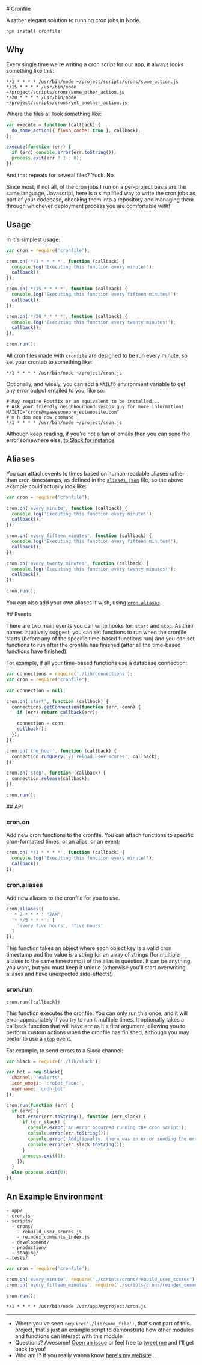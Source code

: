 # Cronfile

A rather elegant solution to running cron jobs in Node.

```
npm install cronfile
```

## Why

Every single time we're writing a cron script for our app, it always looks something like this:

```
*/1 * * * * /usr/bin/node ~/project/scripts/crons/some_action.js
*/15 * * * * /usr/bin/node ~/project/scripts/crons/some_other_action.js
*/20 * * * * /usr/bin/node ~/project/scripts/crons/yet_another_action.js
```

Where the files all look something like:

```js
var execute = function (callback) {
  do_some_action({ flush_cache: true }, callback);
};

execute(function (err) {
  if (err) console.error(err.toString());
  process.exit(err ? 1 : 0);
});
```

And that repeats for several files? Yuck. No.

Since most, if not all, of the cron jobs I run on a per-project basis are the same language, Javascript, here is a
simplified way to write the cron jobs as part of your codebase, checking them into a repository and managing them
through whichever deployment process you are comfortable with!

## Usage

In it's simplest usage:

```js
var cron = require('cronfile');

cron.on('*/1 * * * *', function (callback) {
  console.log('Executing this function every minute!');
  callback();
});

cron.on('*/15 * * * *', function (callback) {
  console.log('Executing this function every fifteen minutes!');
  callback();
});

cron.on('*/20 * * * *', function (callback) {
  console.log('Executing this function every twenty minutes!');
  callback();
});

cron.run();
```

All cron files made with `cronfile` are designed to be run every minute, so set your crontab to something like:

```
*/1 * * * * /usr/bin/node ~/project/cron.js
```

Optionally, and wisely, you can add a `MAILTO` environment variable to get any error output emailed to you, like so:

```
# May require Postfix or an equivalent to be installed...
# Ask your friendly neighbourhood sysops guy for more information!
MAILTO="crons@myawesomeprojectwebsite.com"
# m h dom mon dow command
*/1 * * * * /usr/bin/node ~/project/cron.js
```

Although keep reading, if you're not a fan of emails then you can send the error somewhere else,
[to Slack for instance](#cronrun)

## Aliases

You can attach events to times based on human-readable aliases rather than cron-timestamps, as defined in the
[`aliases.json`](./aliases.json) file, so the above example could actually look like:

```js
var cron = require('cronfile');

cron.on('every_minute', function (callback) {
  console.log('Executing this function every minute!');
  callback();
});

cron.on('every_fifteen_minutes', function (callback) {
  console.log('Executing this function every fifteen minutes!');
  callback();
});

cron.on('every_twenty_minutes', function (callback) {
  console.log('Executing this function every twenty minutes!');
  callback();
});

cron.run();
```

You can also add your own aliases if wish, using [`cron.aliases`](#cronaliases).

## Events

There are two main events you can write hooks for: `start` and `stop`. As their names intuitively suggest, you can set
functions to run when the cronfile starts (before any of the specific time-based functions run) and you can set
functions to run after the cronfile has finished (after all the time-based functions have finished).

For example, if all your time-based functions use a database connection:

```js
var connections = require('./lib/connections');
var cron = require('cronfile');

var connection = null;

cron.on('start', function (callback) {
  connections.getConnection(function (err, conn) {
    if (err) return callback(err);

    connection = conn;
    callback();
  });
});

cron.on('the_hour', function (callback) {
  connection.runQuery('v1_reload_user_scores', callback);
});

cron.on('stop', function (callback) {
  connection.release(callback);
});

cron.run();
```

## API

### cron.on

Add new cron functions to the cronfile. You can attach functions to specific cron-formatted times, or an alias, or an
event:

```js
cron.on('*/1 * * * *', function (callback) {
  console.log('Executing this function every minute!');
  callback();
});
```

### cron.aliases

Add new aliases to the cronfile for you to use.

```js
cron.aliases({
  '* 2 * * *': '2AM',
  '* */5 * * *': [
    'every_five_hours', 'five_hours'
  ]
});
```

This function takes an object where each object key is a valid cron timestamp and the value is a string (or an array
of strings (for multiple aliases to the same timestamp)) of the alias in question. It can be anything you want, but
you must keep it unique (otherwise you'll start overwriting aliases and have unexpected side-effects!)

### cron.run

```
cron.run([callback])
```

This function executes the cronfile. You can only run this once, and it will error appropriately if you try to run it
multiple times. It optionally takes a callback function that will have `err` as it's first argument, allowing you to
perform custom actions when the cronfile has finished, although you may prefer to use a [`stop`](#events) event.

For example, to send errors to a Slack channel:

```js
var Slack = require('./lib/slack');

var bot = new Slack({
  channel: '#alerts',
  icon_emoji: ':robot_face:',
  username: 'cron-bot'
});

cron.run(function (err) {
  if (err) {
    bot.error(err.toString(), function (err_slack) {
      if (err_slack) {
        console.error('An error occurred running the cron script');
        console.error(err.toString());
        console.error('Additionally, there was an error sending the error to Slack');
        console.error(err_slack.toString());
      }
      process.exit(1);
    });
  }
  else process.exit(0);
});
```

## An Example Environment

```
- app/
- cron.js
- scripts/
  - crons/
    - rebuild_user_scores.js
    - reindex_comments_index.js
  - development/
  - production/
  - staging/
- tests/
```

```js
var cron = require('cronfile');

cron.on('every_minute', require('./scripts/crons/rebuild_user_scores'));
cron.on('every_fifteen_minutes', require('./scripts/crons/reindex_comments_index'));

cron.run();
```

```
*/1 * * * * /usr/bin/node /var/app/myproject/cron.js
```

----

- Where you've seen `require('./lib/some_file')`, that's not part of this project, that's just an example script to
  demonstrate how other modules and functions can interact with this module.
- Questions? Awesome! [Open an issue][issues] or feel free to
  [tweet me][my-twitter] and I'll get back to you!
- Who am I? If you really wanna know [here's my website][my-website]...

[issues]: https://github.com/jdrydn/cronfile/issues
[my-twitter]: https://twitter.com/jdrydn
[my-website]: https://jdrydn.com

